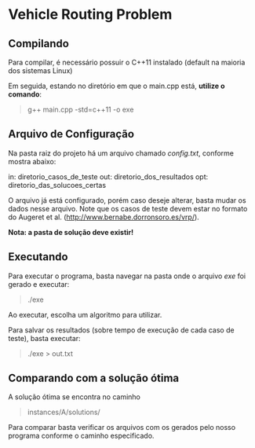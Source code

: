 # Vehicle Routing Problem


## Compilando

Para compilar, é necessário possuir o C++11 instalado (default na maioria dos sistemas Linux)

Em seguida, estando no diretório em que o main.cpp está, **utilize o comando**:

> g++ main.cpp -std=c++11 -o exe

## Arquivo de Configuração

Na pasta raiz do projeto há um arquivo chamado *config.txt*, conforme mostra abaixo:

in: diretorio_casos_de_teste
out: diretorio_dos_resultados
opt: diretorio_das_solucoes_certas

O arquivo já está configurado, porém caso deseje alterar, basta mudar os dados nesse arquivo. Note que os casos de teste devem estar no formato do Augeret et al. (http://www.bernabe.dorronsoro.es/vrp/).

**Nota: a pasta de solução deve existir!**

## Executando

Para executar o programa, basta navegar na pasta onde o arquivo *exe* foi gerado e executar:

> ./exe

Ao executar, escolha um algoritmo para utilizar. 

Para salvar os resultados (sobre tempo de execução de cada caso de teste), basta executar:

> ./exe > out.txt

## Comparando com a solução ótima

A solução ótima se encontra no caminho

> instances/A/solutions/

Para comparar basta verificar os arquivos com os gerados pelo nosso programa conforme o caminho especificado.
